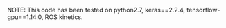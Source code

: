 


NOTE: This code has been tested on python2.7, keras==2.2.4, tensorflow-gpu==1.14.0, ROS kinetics.
